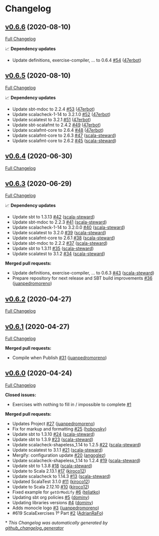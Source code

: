 # Changelog

## [v0.6.6](https://github.com/scala-exercises/exercises-monocle/tree/v0.6.6) (2020-08-10)

[Full Changelog](https://github.com/scala-exercises/exercises-monocle/compare/v0.6.5...v0.6.6)

📈 **Dependency updates**

- Update definitions, exercise-compiler, ... to 0.6.4 [\#54](https://github.com/scala-exercises/exercises-monocle/pull/54) ([47erbot](https://github.com/47erbot))

## [v0.6.5](https://github.com/scala-exercises/exercises-monocle/tree/v0.6.5) (2020-08-10)

[Full Changelog](https://github.com/scala-exercises/exercises-monocle/compare/v0.6.4...v0.6.5)

📈 **Dependency updates**

- Update sbt-mdoc to 2.2.4 [\#53](https://github.com/scala-exercises/exercises-monocle/pull/53) ([47erbot](https://github.com/47erbot))
- Update scalacheck-1-14 to 3.2.1.0 [\#52](https://github.com/scala-exercises/exercises-monocle/pull/52) ([47erbot](https://github.com/47erbot))
- Update scalatest to 3.2.1 [\#51](https://github.com/scala-exercises/exercises-monocle/pull/51) ([47erbot](https://github.com/47erbot))
- Update sbt-scalafmt to 2.4.2 [\#49](https://github.com/scala-exercises/exercises-monocle/pull/49) ([47erbot](https://github.com/47erbot))
- Update scalafmt-core to 2.6.4 [\#48](https://github.com/scala-exercises/exercises-monocle/pull/48) ([47erbot](https://github.com/47erbot))
- Update scalafmt-core to 2.6.3 [\#47](https://github.com/scala-exercises/exercises-monocle/pull/47) ([scala-steward](https://github.com/scala-steward))
- Update scalafmt-core to 2.6.2 [\#45](https://github.com/scala-exercises/exercises-monocle/pull/45) ([scala-steward](https://github.com/scala-steward))

## [v0.6.4](https://github.com/scala-exercises/exercises-monocle/tree/v0.6.4) (2020-06-30)

[Full Changelog](https://github.com/scala-exercises/exercises-monocle/compare/v0.6.3...v0.6.4)

## [v0.6.3](https://github.com/scala-exercises/exercises-monocle/tree/v0.6.3) (2020-06-29)

[Full Changelog](https://github.com/scala-exercises/exercises-monocle/compare/v0.6.2...v0.6.3)

📈 **Dependency updates**

- Update sbt to 1.3.13 [\#42](https://github.com/scala-exercises/exercises-monocle/pull/42) ([scala-steward](https://github.com/scala-steward))
- Update sbt-mdoc to 2.2.3 [\#41](https://github.com/scala-exercises/exercises-monocle/pull/41) ([scala-steward](https://github.com/scala-steward))
- Update scalacheck-1-14 to 3.2.0.0 [\#40](https://github.com/scala-exercises/exercises-monocle/pull/40) ([scala-steward](https://github.com/scala-steward))
- Update scalatest to 3.2.0 [\#39](https://github.com/scala-exercises/exercises-monocle/pull/39) ([scala-steward](https://github.com/scala-steward))
- Update scalafmt-core to 2.6.1 [\#38](https://github.com/scala-exercises/exercises-monocle/pull/38) ([scala-steward](https://github.com/scala-steward))
- Update sbt-mdoc to 2.2.2 [\#37](https://github.com/scala-exercises/exercises-monocle/pull/37) ([scala-steward](https://github.com/scala-steward))
- Update sbt to 1.3.11 [\#35](https://github.com/scala-exercises/exercises-monocle/pull/35) ([scala-steward](https://github.com/scala-steward))
- Update scalatest to 3.1.2 [\#34](https://github.com/scala-exercises/exercises-monocle/pull/34) ([scala-steward](https://github.com/scala-steward))

**Merged pull requests:**

- Update definitions, exercise-compiler, ... to 0.6.3 [\#43](https://github.com/scala-exercises/exercises-monocle/pull/43) ([scala-steward](https://github.com/scala-steward))
- Prepare repository for next  release and SBT build improvements [\#36](https://github.com/scala-exercises/exercises-monocle/pull/36) ([juanpedromoreno](https://github.com/juanpedromoreno))

## [v0.6.2](https://github.com/scala-exercises/exercises-monocle/tree/v0.6.2) (2020-04-27)

[Full Changelog](https://github.com/scala-exercises/exercises-monocle/compare/v0.6.1...v0.6.2)

## [v0.6.1](https://github.com/scala-exercises/exercises-monocle/tree/v0.6.1) (2020-04-27)

[Full Changelog](https://github.com/scala-exercises/exercises-monocle/compare/v0.6.0...v0.6.1)

**Merged pull requests:**

- Compile when Publish [\#31](https://github.com/scala-exercises/exercises-monocle/pull/31) ([juanpedromoreno](https://github.com/juanpedromoreno))

## [v0.6.0](https://github.com/scala-exercises/exercises-monocle/tree/v0.6.0) (2020-04-24)

[Full Changelog](https://github.com/scala-exercises/exercises-monocle/compare/dc174cab40ee92cfc040c40ff8bb0575738f5952...v0.6.0)

**Closed issues:**

- Exercises with nothing to fill in / impossible to complete [\#1](https://github.com/scala-exercises/exercises-monocle/issues/1)

**Merged pull requests:**

- Updates Project [\#27](https://github.com/scala-exercises/exercises-monocle/pull/27) ([juanpedromoreno](https://github.com/juanpedromoreno))
- Fix for markup and formatting [\#25](https://github.com/scala-exercises/exercises-monocle/pull/25) ([hobovsky](https://github.com/hobovsky))
- Update sbt to 1.3.10 [\#24](https://github.com/scala-exercises/exercises-monocle/pull/24) ([scala-steward](https://github.com/scala-steward))
- Update sbt to 1.3.9 [\#23](https://github.com/scala-exercises/exercises-monocle/pull/23) ([scala-steward](https://github.com/scala-steward))
- Update scalacheck-shapeless\_1.14 to 1.2.5 [\#22](https://github.com/scala-exercises/exercises-monocle/pull/22) ([scala-steward](https://github.com/scala-steward))
- Update scalatest to 3.1.1 [\#21](https://github.com/scala-exercises/exercises-monocle/pull/21) ([scala-steward](https://github.com/scala-steward))
- Mergify: configuration update [\#20](https://github.com/scala-exercises/exercises-monocle/pull/20) ([angoglez](https://github.com/angoglez))
- Update scalacheck-shapeless\_1.14 to 1.2.4 [\#19](https://github.com/scala-exercises/exercises-monocle/pull/19) ([scala-steward](https://github.com/scala-steward))
- Update sbt to 1.3.8 [\#18](https://github.com/scala-exercises/exercises-monocle/pull/18) ([scala-steward](https://github.com/scala-steward))
- Update to Scala 2.13.1 [\#17](https://github.com/scala-exercises/exercises-monocle/pull/17) ([kiroco12](https://github.com/kiroco12))
- Update scalacheck to 1.14.3 [\#13](https://github.com/scala-exercises/exercises-monocle/pull/13) ([scala-steward](https://github.com/scala-steward))
- Updated ScalaTest 3.1.0 [\#11](https://github.com/scala-exercises/exercises-monocle/pull/11) ([kiroco12](https://github.com/kiroco12))
- Update to Scala 2.12.10 [\#10](https://github.com/scala-exercises/exercises-monocle/pull/10) ([kiroco12](https://github.com/kiroco12))
- Fixed example for `getOrModify` [\#6](https://github.com/scala-exercises/exercises-monocle/pull/6) ([teliatko](https://github.com/teliatko))
- Updating sbt org policies [\#5](https://github.com/scala-exercises/exercises-monocle/pull/5) ([dominv](https://github.com/dominv))
- Updating libraries versions [\#4](https://github.com/scala-exercises/exercises-monocle/pull/4) ([dominv](https://github.com/dominv))
- Adds monocle logo [\#3](https://github.com/scala-exercises/exercises-monocle/pull/3) ([juanpedromoreno](https://github.com/juanpedromoreno))
- \#619 ScalaExercises 1º Part [\#2](https://github.com/scala-exercises/exercises-monocle/pull/2) ([AdrianRaFo](https://github.com/AdrianRaFo))



\* *This Changelog was automatically generated by [github_changelog_generator](https://github.com/github-changelog-generator/github-changelog-generator)*
